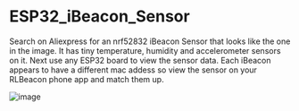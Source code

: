 # ESP32_iBeacon_Sensor

Search on Aliexpress for an nrf52832 iBeacon Sensor that looks like the one in the image. It has tiny temperature, humidity and accelerometer sensors on it. Next use any ESP32 board to view the sensor data. Each iBeacon appears to have a different mac addess so view the sensor on your RLBeacon phone app and match them up.


![image](https://user-images.githubusercontent.com/4991664/109198289-6d624300-7774-11eb-8719-20d4c4381ed6.jpg)
